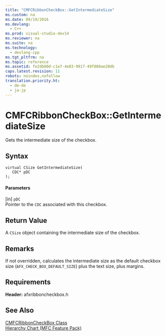 ```yaml
---
title: "CMFCRibbonCheckBox::GetIntermediateSize"
ms.custom: na
ms.date: 09/19/2016
ms.devlang: 
  - C++
ms.prod: visual-studio-dev14
ms.reviewer: na
ms.suite: na
ms.technology: 
  - devlang-cpp
ms.tgt_pltfrm: na
ms.topic: reference
ms.assetid: fe2db80d-c1e7-4e83-9917-49f808ae20db
caps.latest.revision: 11
robots: noindex,nofollow
translation.priority.ht: 
  - de-de
  - ja-jp
---
```

# CMFCRibbonCheckBox::GetIntermediateSize
Gets the intermediate size of the checkbox.  
  
## Syntax  
  
```  
virtual CSize GetIntermediateSize(  
   CDC* pDC  
);  
```  
  
#### Parameters  
 [in] `pDC`  
 Pointer to the `CDC` associated with this checkbox.  
  
## Return Value  
 A `CSize` object containing the intermediate size of the checkbox.  
  
## Remarks  
 If not overridden, calculates the intermediate size as the default checkbox size (`AFX_CHECK_BOX_DEFAULT_SIZE`) plus the text size, plus margins.  
  
## Requirements  
 **Header:** afxribboncheckbox.h  
  
## See Also  
 [CMFCRibbonCheckBox Class](../vs140/CMFCRibbonCheckBox-Class.md)   
 [Hierarchy Chart (MFC Feature Pack)](../vs140/Hierarchy-Chart.md)